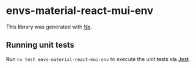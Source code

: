 # envs-material-react-mui-env

This library was generated with [Nx](https://nx.dev).

## Running unit tests

Run `nx test envs-material-react-mui-env` to execute the unit tests via [Jest](https://jestjs.io).
